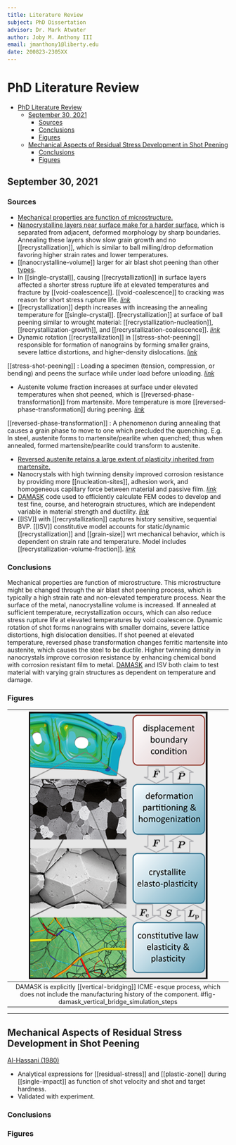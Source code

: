 ```yaml
---
title: Literature Review
subject: PhD Dissertation
advisor: Dr. Mark Atwater
author: Joby M. Anthony III
email: jmanthony1@liberty.edu
date: 200823-2305XX
---
```

<!-- %%%%%%%% Document Metadata %%%%%%%% -->
# PhD Literature Review

- [PhD Literature Review](#phd-literature-review)
	- [September 30, 2021](#september-30-2021)
		- [Sources](#sources)
		- [Conclusions](#conclusions)
		- [Figures](#figures)
	- [Mechanical Aspects of Residual Stress Development in Shot Peening](#mechanical-aspects-of-residual-stress-development-in-shot-peening)
		- [Conclusions](#conclusions-1)
		- [Figures](#figures-1)
<!-- %%%%%%%%%%%%%%%%%%%%%%%%%%%%%% -->





<!-- START WRITING BELOW -->





<!-- %%%%%%%%%%%%%%%%%%%%%%%%%%%%%% -->
## September 30, 2021
### Sources
- [Mechanical properties are function of microstructure.](https://www.mse.ncsu.edu/zhu/wp-content/uploads/sites/27/2020/03/YF-Liu-HS-structure.pdf)
- [Nanocrystalline layers near surface make for a harder surface](https://www.jstage.jst.go.jp/article/matertrans/44/7/44_7_1488/_article/-char/ja/), which is separated from adjacent, deformed morphology by sharp boundaries. Annealing these layers show slow grain growth and no [[recrystallization]], which is similar to ball milling/drop deformation favoring higher strain rates and lower temperatures.
- [[nanocrystalline-volume]] larger for air blast shot peening than other [types](https://www.jstage.jst.go.jp/article/matertrans/45/2/45_2_376/_article/-char/ja/).
- In [[single-crystal]], causing [[recrystallization]] in surface layers affected a shorter stress rupture life at elevated temperatures and fracture by [[void-coalescence]]. [[void-coalescence]] to cracking was reason for short stress rupture life. *[link](https://www.sciencedirect.com/science/article/pii/S092150931200682X)*
- [[recrystallization]] depth increases with increasing the annealing temperature for [[single-crystal]]. [[recrystallization]] at surface of ball peening similar to wrought material: [[recrystallization-nucleation]], [[recrystallization-growth]], and [[recrystallization-coalescence]]. *[link](https://www.sciencedirect.com/science/article/pii/S1006706X10600313)*
- Dynamic rotation [[recrystallization]] in [[stress-shot-peening]] responsible for formation of nanograins by forming smaller grains, severe lattice distortions, and higher-density dislocations. *[link](https://www.sciencedirect.com/science/article/pii/S2238785420320524)*

[[stress-shot-peening]]
: Loading a specimen (tension, compression, or bending) and peens the surface while under load before unloading. *[link](https://www.researchgate.net/publication/333902882_Stress_Peening_-_a_Sophisticated_Way_of_normal_Shot_Peening)*

- Austenite volume fraction increases at surface under elevated temperatures when shot peened, which is [[reversed-phase-transformation]] from martensite. More temperature is more [[reversed-phase-transformation]] during peening. *[link](https://www.sciencedirect.com/science/article/pii/S2214785315006252)*

[[reversed-phase-transformation]]
: A phenomenon during annealing that causes a grain phase to move to one which precluded the quenching. E.g. In steel, austenite forms to martensite/pearlite when quenched; thus when annealed, formed martensite/pearlite could transform to austenite.

- [Reversed austenite retains a large extent of plasticity inherited from martensite.](https://www.researchgate.net/publication/260529444_Reverse_phase_transformation_of_martensite_to_austenite_in_stainless_steels_A_3D_phase-field_study)
- Nanocrystals with high twinning density improved corrosion resistance by providing more [[nucleation-sites]], adhesion work, and homogeneous capillary force between material and passive film. *[link](http://www.programmaster.org/PM/PM.nsf/ApprovedAbstracts/0399C4D57F51ACC085258711004C1CD6?OpenDocument)*
- [DAMASK](https://damask.mpie.de/) code used to efficiently calculate FEM codes to develop and test fine, course, and heterograin structures, which are independent variable in material strength and ductility. *[link](http://www.programmaster.org/PM/PM.nsf/ApprovedAbstracts/2F1C8E2BDDA892F7852587060010FBB9?OpenDocument)*
- [[ISV]] with [[recrystallization]] captures history sensitive, sequential BVP. [[ISV]] constitutive model accounts for static/dynamic [[recrystallization]] and [[grain-size]] wrt mechanical behavior, which is dependent on strain rate and temperature. Model includes [[recrystallization-volume-fraction]]. *[link](https://www.sciencedirect.com/science/article/pii/S0749641918303139)*

### Conclusions
Mechanical properties are function of microstructure. This microstructure might be changed through the air blast shot peening process, which is typically a high strain rate and non-elevated temperature process. Near the surface of the metal, nanocrystalline volume is increased. If annealed at sufficient temperature, recrystallization occurs, which can also reduce stress rupture life at elevated temperatures by void coalescence. Dynamic rotation of shot forms nanograins with smaller domains, severe lattice distortions, high dislocation densities. If shot peened at elevated temperature, reversed phase transformation changes ferritic martensite into austenite, which causes the steel to be ductile. Higher twinning density in nanocrystals improve corrosion resistance by enhancing chemical bond with corrosion resistant film to metal. [DAMASK](https://damask.mpie.de/) and ISV both claim to test material with varying grain structures as dependent on temperature and damage.

### Figures
| ![](../../attachments/luse-grad-literature-review/damask_vertical_bridge_simulation_steps_210930_144317_EST.png) |
|:--:|
| DAMASK is explicitly [[vertical-bridging]] ICME-esque process, which does not include the manufacturing history of the component. #fig-damask_vertical_bridge_simulation_steps |


---


## Mechanical Aspects of Residual Stress Development in Shot Peening
[Al-Hassani (1980)](https://www.shotpeener.com/library/pdf/1981050.pdf)
  - Analytical expressions for [[residual-stress]] and [[plastic-zone]] during [[single-impact]] as function of shot velocity and shot and target hardness.
  - Validated with experiment.

### Conclusions


### Figures
